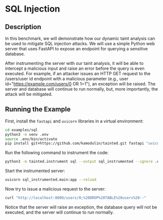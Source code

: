 # SQL Injection

## Description

In this benchmark, we will demonstrate how our dynamic taint analysis can be used to
mitigate SQL injection attacks. We will use a simple Python web server that uses FastAPI
to expose an endpoint for querying a sensitive database.

After instrumenting the server with our taint analysis, it will be able to intercept a malicious input and raise an error before the query is even executed. For example, if an attacker issues an HTTP GET request to the /users/user id endpoint with a malicious parameter (e.g., user id="https://example.com/users/0 OR 1=1"), an exception will be raised. The server and database will continue to run normally, but, more importantly, the attack will be mitigated.

## Running the Example

First, install the `fastapi` and `uvicorn` libraries in a virtual environment:

```bash
cd examples/sql
python3 -m venv .env
source .env/bin/activate
pip install git+https://github.com/kamodulin/tainted.git fastapi "uvicorn[standard]"
```

Run the following command to instrument the code:

```bash
python3 -m tainted.instrument sql --output sql_instrumented --ignore .env
```

Start the instrumented server:

```bash
uvicorn sql_instrumented.main:app --reload
```

Now try to issue a malicious request to the server:

```bash
curl "http://localhost:8000/users/0;%20DROP%20TABLE%20users%20--"
```

Notice that the server will raise an exception, the database query will not be executed, and the server will continue to run normally.
